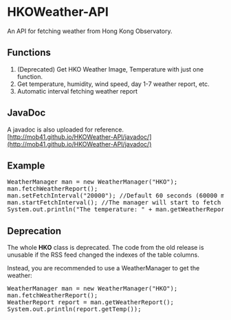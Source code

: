 # HKOWeather-API
An API for fetching weather from Hong Kong Observatory.

## Functions
1. (Deprecated) Get HKO Weather Image, Temperature with just one function.
2. Get temperature, humidity, wind speed, day 1-7 weather report, etc.
3. Automatic interval fetching weather report

## JavaDoc
A javadoc is also uploaded for reference.
[http://mob41.github.io/HKOWeather-API/javadoc/](http://mob41.github.io/HKOWeather-API/javadoc/)

## Example
<pre>
WeatherManager man = new WeatherManager("HKO");
man.fetchWeatherReport();
man.setFetchInterval("20000"); //Default 60 seconds (60000 ms)
man.startFetchInterval(); //The manager will start to fetch a new report every 20 seconds.
System.out.println("The temperature: " + man.getWeatherReport().getTemp());
</pre>

## Deprecation
The whole <b>HKO</b> class is deprecated.
The code from the old release is unusable if the RSS feed changed the indexes of the table columns.

Instead, you are recommended to use a WeatherManager to get the weather:
<pre>
WeatherManager man = new WeatherManager("HKO");
man.fetchWeatherReport();
WeatherReport report = man.getWeatherReport();
System.out.println(report.getTemp());
</pre>